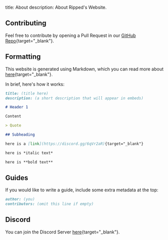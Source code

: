 title: About
description: About Ripped's Website.

## Contributing

Feel free to contribute by opening a Pull Request in our [GitHub Repo](https://github.com/rippedpiracy/rippedpiracy.github.io){target="_blank"}.

## Formatting

This website is generated using Markdown, which you can read more about [here](https://www.markdowntutorial.com/){target="_blank"}.

In brief, here's how it works:

```md
title: (title here)
description: (a short description that will appear in embeds)

# Header 1

Content

> Quote

## Subheading

here is a [link](https://discord.gg/6qVr2aR){target="_blank"}

here is *italic text*

here is **bold text**
```

## Guides

If you would like to write a guide, include some extra metadata at the top:

```md
author: (you)
contributors: (omit this line if empty)
```

## Discord

You can join the Discord Server [here](https://discord.gg/6qVr2aR){target="_blank"}.
